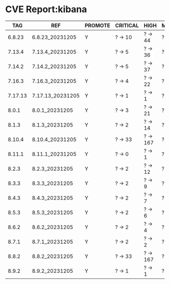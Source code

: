 # CVE Report:kibana
|   TAG   |       REF        | PROMOTE | CRITICAL |   HIGH   |  MEDIUM  |   LOW    | UNKNOWN |
|---------|------------------|---------|----------|----------|----------|----------|---------|
| 6.8.23  | 6.8.23_20231205  | Y       | ? -> 10  | ? -> 44  | ? -> 484 | ? -> 555 | ? -> 0  |
| 7.13.4  | 7.13.4_20231205  | Y       | ? -> 5   | ? -> 36  | ? -> 26  | ? -> 3   | ? -> 0  |
| 7.14.2  | 7.14.2_20231205  | Y       | ? -> 5   | ? -> 37  | ? -> 20  | ? -> 3   | ? -> 0  |
| 7.16.3  | 7.16.3_20231205  | Y       | ? -> 4   | ? -> 22  | ? -> 16  | ? -> 3   | ? -> 0  |
| 7.17.13 | 7.17.13_20231205 | Y       | ? -> 1   | ? -> 1   | ? -> 7   | ? -> 19  | ? -> 0  |
| 8.0.1   | 8.0.1_20231205   | Y       | ? -> 3   | ? -> 21  | ? -> 20  | ? -> 22  | ? -> 0  |
| 8.1.3   | 8.1.3_20231205   | Y       | ? -> 2   | ? -> 14  | ? -> 23  | ? -> 22  | ? -> 0  |
| 8.10.4  | 8.10.4_20231205  | Y       | ? -> 33  | ? -> 167 | ? -> 549 | ? -> 561 | ? -> 0  |
| 8.11.1  | 8.11.1_20231205  | Y       | ? -> 0   | ? -> 1   | ? -> 6   | ? -> 19  | ? -> 0  |
| 8.2.3   | 8.2.3_20231205   | Y       | ? -> 2   | ? -> 12  | ? -> 21  | ? -> 22  | ? -> 0  |
| 8.3.3   | 8.3.3_20231205   | Y       | ? -> 2   | ? -> 9   | ? -> 22  | ? -> 22  | ? -> 0  |
| 8.4.3   | 8.4.3_20231205   | Y       | ? -> 2   | ? -> 7   | ? -> 19  | ? -> 21  | ? -> 0  |
| 8.5.3   | 8.5.3_20231205   | Y       | ? -> 2   | ? -> 6   | ? -> 19  | ? -> 21  | ? -> 0  |
| 8.6.2   | 8.6.2_20231205   | Y       | ? -> 2   | ? -> 4   | ? -> 16  | ? -> 21  | ? -> 0  |
| 8.7.1   | 8.7.1_20231205   | Y       | ? -> 2   | ? -> 2   | ? -> 13  | ? -> 21  | ? -> 0  |
| 8.8.2   | 8.8.2_20231205   | Y       | ? -> 33  | ? -> 167 | ? -> 549 | ? -> 561 | ? -> 0  |
| 8.9.2   | 8.9.2_20231205   | Y       | ? -> 1   | ? -> 1   | ? -> 9   | ? -> 20  | ? -> 0  |
